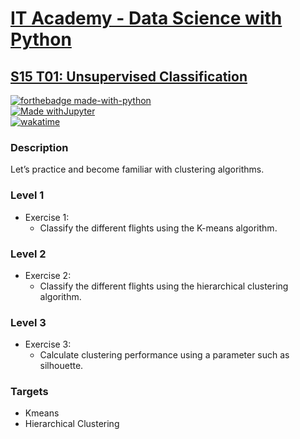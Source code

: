# [IT Academy - Data Science with Python](https://www.barcelonactiva.cat/es/itacademy)
## [S15 T01: Unsupervised Classification](https://github.com/jesussantana/Advanced-Machine-Learning/blob/main/notebooks/S15_T01_Unsupervised_Classification)

[![forthebadge made-with-python](http://ForTheBadge.com/images/badges/made-with-python.svg)](https://www.python.org/)  
[![Made withJupyter](https://img.shields.io/badge/Made%20with-Jupyter-orange?style=for-the-badge&logo=Jupyter)](https://jupyter.org/try)  
[![wakatime](https://wakatime.com/badge/github/jesussantana/Unsupervised-Classification.svg)](https://wakatime.com/badge/github/jesussantana/Unsupervised-Classification)  

### Description

Let’s practice and become familiar with clustering algorithms.


### Level 1  

- Exercise 1: 
  - Classify the different flights using the K-means algorithm.

### Level 2

- Exercise 2: 
  - Classify the different flights using the hierarchical clustering algorithm.

### Level 3

- Exercise 3: 
  - Calculate clustering performance using a parameter such as silhouette.


### Targets

- Kmeans
- Hierarchical Clustering